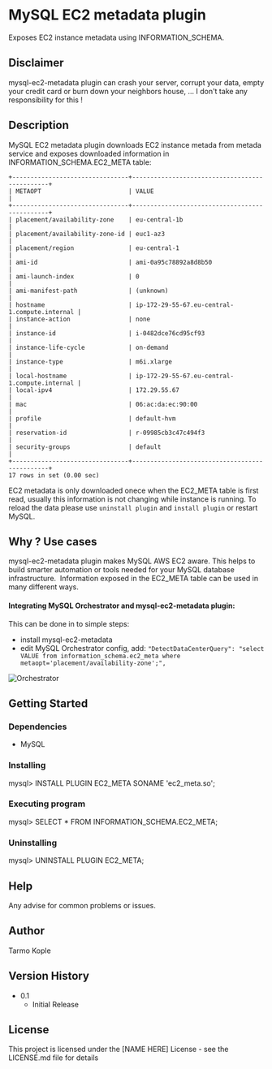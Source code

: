 # MySQL EC2 metadata plugin

Exposes EC2 instance metadata using INFORMATION_SCHEMA.

## Disclaimer

mysql-ec2-metadata plugin can crash your server, corrupt your data, empty your credit card or burn down your neighbors house, ... I don't take any responsibility for this !

## Description

MySQL EC2 metadata plugin downloads EC2 instance metada from metada service and exposes downloaded information in INFORMATION_SCHEMA.EC2_META table:

```mysql> select * from EC2_META;
+--------------------------------+-----------------------------------------------+
| METAOPT                        | VALUE                                         |
+--------------------------------+-----------------------------------------------+
| placement/availability-zone    | eu-central-1b                                 |
| placement/availability-zone-id | euc1-az3                                      |
| placement/region               | eu-central-1                                  |
| ami-id                         | ami-0a95c78892a8d8b50                         |
| ami-launch-index               | 0                                             |
| ami-manifest-path              | (unknown)                                     |
| hostname                       | ip-172-29-55-67.eu-central-1.compute.internal |
| instance-action                | none                                          |
| instance-id                    | i-0482dce76cd95cf93                           |
| instance-life-cycle            | on-demand                                     |
| instance-type                  | m6i.xlarge                                    |
| local-hostname                 | ip-172-29-55-67.eu-central-1.compute.internal |
| local-ipv4                     | 172.29.55.67                                  |
| mac                            | 06:ac:da:ec:90:00                             |
| profile                        | default-hvm                                   |
| reservation-id                 | r-09985cb3c47c494f3                           |
| security-groups                | default                                       |
+--------------------------------+-----------------------------------------------+
17 rows in set (0.00 sec)
```
EC2 metadata is only downloaded onece when the EC2_META table is first read, usually this information is not changing while instance is running. To reload the data please use ```uninstall plugin``` and ```install plugin``` or restart MySQL.

## Why ? Use cases
mysql-ec2-metadata plugin makes MySQL AWS EC2 aware. This helps to build smarter automation or tools needed for your MySQL database infrastructure.  Information exposed in the EC2_META table can be used in many different ways.

#### Integrating MySQL Orchestrator and mysql-ec2-metadata plugin:

This can be done in to simple steps:
* install mysql-ec2-metadata
* edit MySQL Orchestrator config, add:
```"DetectDataCenterQuery": "select VALUE from information_schema.ec2_meta where metaopt='placement/availability-zone';",```

![Orchestrator](https://github.com/TarmoKople/mysql-ec2-metadata/blob/main/images/orchestrator.png)

## Getting Started

### Dependencies

* MySQL

### Installing

mysql> INSTALL PLUGIN EC2_META SONAME 'ec2_meta.so';

### Executing program

mysql> SELECT * FROM INFORMATION_SCHEMA.EC2_META;

### Uninstalling

mysql> UNINSTALL PLUGIN EC2_META;

## Help

Any advise for common problems or issues.

## Author

Tarmo Kople


## Version History

* 0.1
  * Initial Release

## License

This project is licensed under the [NAME HERE] License - see the LICENSE.md file for details
